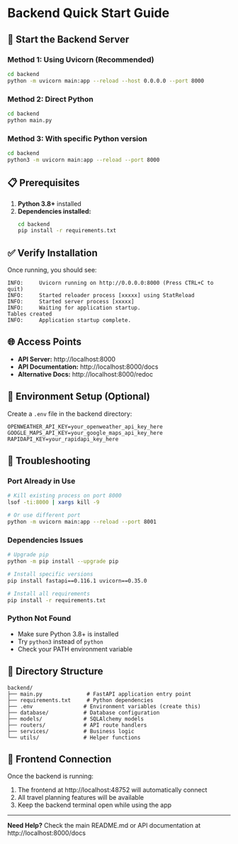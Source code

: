 # Backend Quick Start Guide

## 🚀 Start the Backend Server

### Method 1: Using Uvicorn (Recommended)

```bash
cd backend
python -m uvicorn main:app --reload --host 0.0.0.0 --port 8000
```

### Method 2: Direct Python

```bash
cd backend
python main.py
```

### Method 3: With specific Python version

```bash
cd backend
python3 -m uvicorn main:app --reload --port 8000
```

## 📋 Prerequisites

1. **Python 3.8+** installed
2. **Dependencies installed:**
   ```bash
   cd backend
   pip install -r requirements.txt
   ```

## ✅ Verify Installation

Once running, you should see:

```
INFO:     Uvicorn running on http://0.0.0.0:8000 (Press CTRL+C to quit)
INFO:     Started reloader process [xxxxx] using StatReload
INFO:     Started server process [xxxxx]
INFO:     Waiting for application startup.
Tables created
INFO:     Application startup complete.
```

## 🌐 Access Points

- **API Server:** http://localhost:8000
- **API Documentation:** http://localhost:8000/docs
- **Alternative Docs:** http://localhost:8000/redoc

## 🔧 Environment Setup (Optional)

Create a `.env` file in the backend directory:

```env
OPENWEATHER_API_KEY=your_openweather_api_key_here
GOOGLE_MAPS_API_KEY=your_google_maps_api_key_here
RAPIDAPI_KEY=your_rapidapi_key_here
```

## 🐛 Troubleshooting

### Port Already in Use

```bash
# Kill existing process on port 8000
lsof -ti:8000 | xargs kill -9

# Or use different port
python -m uvicorn main:app --reload --port 8001
```

### Dependencies Issues

```bash
# Upgrade pip
python -m pip install --upgrade pip

# Install specific versions
pip install fastapi==0.116.1 uvicorn==0.35.0

# Install all requirements
pip install -r requirements.txt
```

### Python Not Found

- Make sure Python 3.8+ is installed
- Try `python3` instead of `python`
- Check your PATH environment variable

## 📁 Directory Structure

```
backend/
├── main.py              # FastAPI application entry point
├── requirements.txt     # Python dependencies
├── .env                # Environment variables (create this)
├── database/           # Database configuration
├── models/             # SQLAlchemy models
├── routers/            # API route handlers
├── services/           # Business logic
└── utils/              # Helper functions
```

## 🔗 Frontend Connection

Once the backend is running:

1. The frontend at http://localhost:48752 will automatically connect
2. All travel planning features will be available
3. Keep the backend terminal open while using the app

---

**Need Help?** Check the main README.md or API documentation at http://localhost:8000/docs
